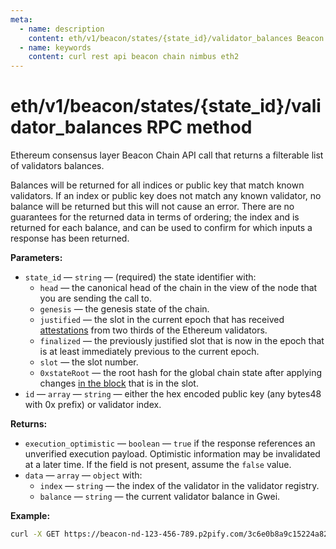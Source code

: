 ```yaml
---
meta:
  - name: description
    content: eth/v1/beacon/states/{state_id}/validator_balances Beacon Chain REST API call details and examples.
  - name: keywords
    content: curl rest api beacon chain nimbus eth2
---
```


# eth/v1/beacon/states/{state_id}/validator_balances RPC method

Ethereum consensus layer Beacon Chain API call that returns a filterable list of validators balances.

Balances will be returned for all indices or public key that match known validators. If an index or public key does not match any known validator, no balance will be returned but this will not cause an error. There are no guarantees for the returned data in terms of ordering; the index and is returned for each balance, and can be used to confirm for which inputs a response has been returned.

**Parameters:**

* `state_id` — `string` — (required) the state identifier with:
  * `head` — the canonical head of the chain in the view of the node that you are sending the call to.
  * `genesis` — the genesis state of the chain.
  * `justified` — the slot in the current epoch that has received [attestations](https://ethereum.org/en/developers/docs/consensus-mechanisms/pos/attestations/) from two thirds of the Ethereum validators.
  * `finalized` — the previously justified slot that is now in the epoch that is at least immediately previous to the current epoch.
  * `slot` — the slot number.
  * `0xstateRoot` — the root hash for the global chain state after applying changes [in the block](https://ethereum.org/en/developers/docs/blocks/) that is in the slot.
* `id` — `array` — `string` — either the hex encoded public key (any bytes48 with 0x prefix) or validator index.

**Returns:**

* `execution_optimistic` — `boolean` — `true` if the response references an unverified execution payload. Optimistic information may be invalidated at a later time. If the field is not present, assume the `false` value.
* `data` — `array` — `object` with:
  * `index` — `string` — the index of the validator in the validator registry.
  * `balance` — `string` — the current validator balance in Gwei.

**Example:**

``` sh
curl -X GET https://beacon-nd-123-456-789.p2pify.com/3c6e0b8a9c15224a8228b9a98ca1531d/eth/v1/beacon/states/head/validator_balances?id=0x84a623de8666c418154afac6b3b5dcb85e50500cb357c49d24d17bc5408139d7febacaddbd38e226d8c30baa6924457e
```
